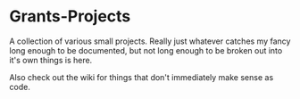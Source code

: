 # Grants-Projects

A collection of various small projects. Really just whatever catches my fancy long enough to be documented, but not long enough to be broken out into it's own things is here.

Also check out the wiki for things that don't immediately make sense as code.
